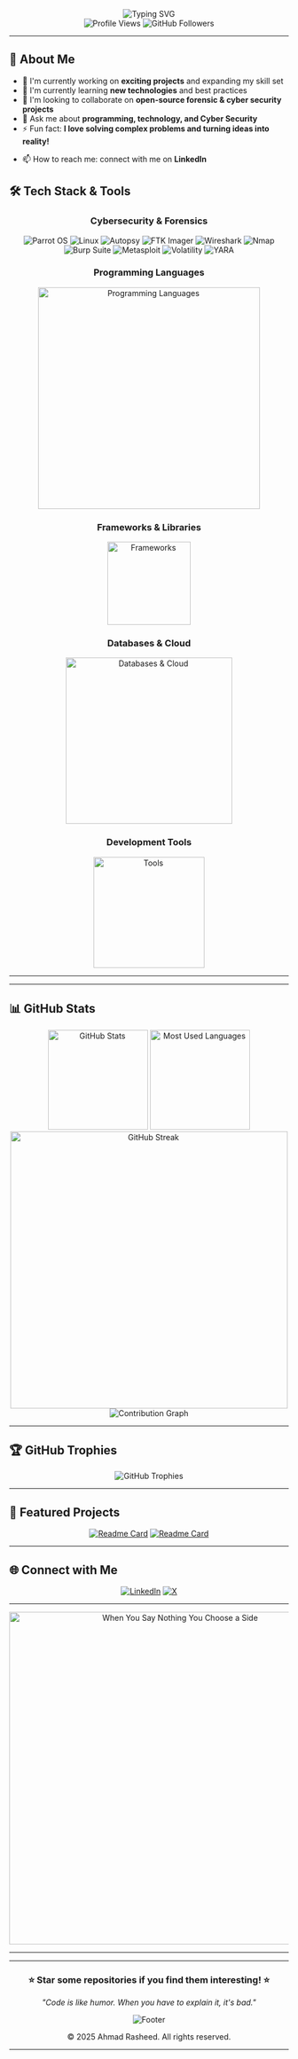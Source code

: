 <div align="center">
<img src="https://readme-typing-svg.herokuapp.com?font=Fira+Code&size=28&duration=3000&pause=1000&color=F75C7E&center=true&vCenter=true&width=800&lines=Hi+there!+I'm+Ahmad+Rasheed+👋;Digital+Forensics+%26+Cyber+Security+Student;Welcome+to+my+GitHub+Profile!" alt="Typing SVG" />
</div>

<div align="center">
  <img src="https://komarev.com/ghpvc/?username=Ahmad-Rasheed-01&color=blueviolet&style=flat-square&label=Profile+Views" alt="Profile Views">
  <img src="https://img.shields.io/github/followers/Ahmad-Rasheed-01?style=social" alt="GitHub Followers">
</div>

---

## 🚀 About Me

- 🔭 I'm currently working on **exciting projects** and expanding my skill set
- 🌱 I'm currently learning **new technologies** and best practices
- 👯 I'm looking to collaborate on **open-source forensic & cyber security projects**
- 💬 Ask me about **programming, technology, and Cyber Security**
- ⚡ Fun fact: **I love solving complex problems and turning ideas into reality!**
<!-- - 📫 How to reach me: **[Your Email]** or -->
- 📫 How to reach me: connect with me on **LinkedIn**


## 🛠️ Tech Stack & Tools

<div align="center">

### Cybersecurity & Forensics
![Parrot OS](https://img.shields.io/badge/Parrot%20OS-Security%20OS-00D4AA?style=flat-square&logo=parrotsecurity&logoColor=white)
![Linux](https://img.shields.io/badge/Linux-Operating%20System-FCC624?style=flat-square&logo=linux&logoColor=black)
![Autopsy](https://img.shields.io/badge/Autopsy-Digital%20Forensics-purple?style=flat-square&logo=autopsy&logoColor=white)
![FTK Imager](https://img.shields.io/badge/FTK%20Imager-Forensic%20Imaging-blue?style=flat-square&logo=accessdata&logoColor=white)
![Wireshark](https://img.shields.io/badge/Wireshark-Network%20Analysis-1679A7?style=flat-square&logo=wireshark&logoColor=white)
![Nmap](https://img.shields.io/badge/Nmap-Network%20Scanner-4682B4?style=flat-square&logo=nmap&logoColor=white)
![Burp Suite](https://img.shields.io/badge/Burp%20Suite-Web%20Security-FF6633?style=flat-square&logo=burpsuite&logoColor=white)
![Metasploit](https://img.shields.io/badge/Metasploit-Penetration%20Testing-2596CD?style=flat-square&logo=metasploit&logoColor=white)
![Volatility](https://img.shields.io/badge/Volatility-Memory%20Analysis-8B0000?style=flat-square&logo=volatility&logoColor=white)
![YARA](https://img.shields.io/badge/YARA-Malware%20Detection-FF4500?style=flat-square&logo=yara&logoColor=white)

### Programming Languages
<img src="https://skillicons.dev/icons?i=python,javascript,powershell,bash,cpp,c,html,css&perline=8" alt="Programming Languages" width="400" />

### Frameworks & Libraries
<img src="https://skillicons.dev/icons?i=electron,flask,bootstrap&perline=3" alt="Frameworks" width="150" />
<!-- <img src="https://skillicons.dev/icons?i=electron,react,nodejs,express,django,flask,bootstrap" alt="Frameworks" /> -->

### Databases & Cloud
<img src="https://skillicons.dev/icons?i=mysql,postgresql,mongodb,sqlite,docker,firebase&perline=6" alt="Databases & Cloud" width="300" />

### Development Tools
<img src="https://skillicons.dev/icons?i=git,github,vscode,linux&perline=4" alt="Tools" width="200" />


</div>

---

---

## 📊 GitHub Stats

<div align="center">
  <img src="https://github-readme-stats.vercel.app/api?username=Ahmad-Rasheed-01&show_icons=true&theme=radical&hide_border=true&count_private=true" alt="GitHub Stats" height="180">
  <img src="https://github-readme-stats.vercel.app/api/top-langs/?username=Ahmad-Rasheed-01&layout=compact&theme=radical&hide_border=true&langs_count=10&include_all_commits=true&count_private=true&card_width=320" alt="Most Used Languages" height="180">
</div>


<div align="center">
  <img src="https://streak-stats.demolab.com/?user=Ahmad-Rasheed-01&theme=radical&hide_border=true" alt="GitHub Streak" width="500">
</div>

<div align="center">
  <img src="https://github-readme-activity-graph.vercel.app/graph?username=Ahmad-Rasheed-01&theme=redical&hide_border=true&custom_title=Ahmad's%20Contribution%20Graph" alt="Contribution Graph">
</div>

---

## 🏆 GitHub Trophies

<div align="center">
  <img src="https://github-profile-trophy.vercel.app/?username=Ahmad-Rasheed-01&theme=radical&no-frame=true&no-bg=false&margin-w=4" alt="GitHub Trophies">
</div>

---

## 🚀 Featured Projects

<div align="center">

[![Readme Card](https://github-readme-stats.vercel.app/api/pin/?username=Ahmad-Rasheed-01&repo=Linux-Investigation-Triage-Environment-LITE&theme=radical&hide_border=true)](https://github.com/Ahmad-Rasheed-01/Linux-Investigation-Triage-Environment-LITE)
[![Readme Card](https://github-readme-stats.vercel.app/api/pin/?username=Ahmad-Rasheed-01&repo=VISION-X&theme=radical&hide_border=true)](https://github.com/Ahmad-Rasheed-01/VISION-X)

</div>

---

## 🌐 Connect with Me

<div align="center">

[![LinkedIn](https://img.shields.io/badge/LinkedIn-0077B5?style=for-the-badge&logo=linkedin&logoColor=white)](https://www.linkedin.com/in/ahmad-r-30a7b0275/)
[![X](https://img.shields.io/badge/X-000000?style=for-the-badge&logo=x-twitter&logoColor=white)](https://x.com/Chiefx0)



</div>

---

<!-- ## 💡 Inspirational Quote -->

<div align="center">
  <img src="assets\images\When_you_say_nothing.png.png" alt="When You Say Nothing You Choose a Side" width="600">
</div>

---

---

<div align="center">
  <h3>⭐ Star some repositories if you find them interesting! ⭐</h3>
  <p><em>"Code is like humor. When you have to explain it, it's bad."</em></p>
  
  <img src="https://capsule-render.vercel.app/api?type=waving&color=gradient&height=100&section=footer" alt="Footer">
</div>


<p align="center">&copy; 2025 Ahmad Rasheed. All rights reserved.</p>

<!--
-## Hi there 👋

**Ahmad-Rasheed-01/Ahmad-Rasheed-01** is a ✨ _special_ ✨ repository because its `README.md` (this file) appears on your GitHub profile.

Here are some ideas to get you started:

- 🔭 I’m currently working on ...
- 🌱 I’m currently learning ...
- 👯 I’m looking to collaborate on ...
- 🤔 I’m looking for help with ...
- 💬 Ask me about ...
- 📫 How to reach me: ...
- 😄 Pronouns: ...
- ⚡ Fun fact: ...
-->



<!-- ## 🏅 Certifications & Learning

<div align="center">

![CompTIA](https://img.shields.io/badge/CompTIA-Security%2B-red?style=for-the-badge&logo=comptia)
![Cybersecurity](https://img.shields.io/badge/Cybersecurity-Student-blue?style=for-the-badge&logo=security)

</div> -->




<!--
<div align="center">
  <img src="https://github-readme-stats.vercel.app/api/top-langs/?username=Ahmad-Rasheed-01&layout=donut&theme=radical&hide_border=true&langs_count=8&include_all_commits=true&count_private=true" alt="Language Distribution" height="200">
</div>
-->




<!-- > 💡 **Note**: Replace `your-project-1` and `your-project-2` with your actual repository names to showcase your best work! -->

---
<!-- 
## 📈 Coding Activity

<div align="center">
  <img src="https://github-readme-activity-graph.vercel.app/graph?username=Ahmad-Rasheed-01&theme=radical&hide_border=true&custom_title=Weekly%20Coding%20Activity" alt="Weekly Activity Graph" width="800">
</div> -->

<!-- ## 📈 Coding Activity -->
<!-- 
<div align="center">
  <img src="https://github-readme-activity-graph.vercel.app/graph?username=Ahmad-Rasheed-01&theme=radical&hide_border=true&custom_title=Weekly%20Coding%20Activity" alt="Weekly Activity Graph" width="800">
</div> -->




<!-- 
## 🐍 Contribution Snake

<div align="center">
  <img src="https://raw.githubusercontent.com/Ahmad-Rasheed-01/Ahmad-Rasheed-01/output/github-contribution-grid-snake-dark.svg" alt="Snake animation">
</div> -->


<!-- [![X](https://img.shields.io/badge/X-000000?style=for-the-badge&logo=x&logoColor=white)](https://x.com/Chiefx0) -->
<!-- [![Instagram](https://img.shields.io/badge/Instagram-E4405F?style=for-the-badge&logo=instagram&logoColor=white)](https://instagram.com/your-instagram) -->
<!-- [![Portfolio](https://img.shields.io/badge/Portfolio-FF5722?style=for-the-badge&logo=todoist&logoColor=white)](https://your-portfolio.com) -->
<!-- [![Email](https://img.shields.io/badge/Email-D14836?style=for-the-badge&logo=gmail&logoColor=white)](mailto:your-email@example.com) -->